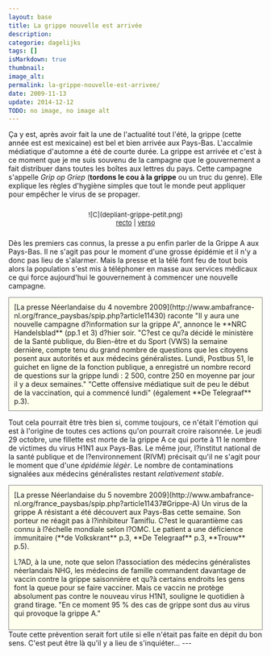 ```yaml
---
layout: base
title: La grippe nouvelle est arrivée
description: 
categorie: dagelijks
tags: []
isMarkdown: true
thumbnail: 
image_alt: 
permalink: la-grippe-nouvelle-est-arrivee/
date: 2009-11-13
update: 2014-12-12
TODO: no image, no image alt
---
```




Ça y est, après avoir fait la une de l'actualité tout l'été, la grippe (cette année est est mexicaine) est bel et bien arrivée aux Pays-Bas. L'accalmie médiatique d'automne a été de courte durée. La grippe est arrivée et c'est à ce moment que je me suis souvenu de la campagne que le gouvernement a fait distribuer dans toutes les boîtes aux lettres du pays. Cette campagne s'appelle *Grip op Griep* (**tordons le cou à la grippe** ou un truc du genre). Elle explique les règles d'hygiène simples que tout le monde peut appliquer pour empêcher le virus de se propager.


<!-- HTML -->
<div style="text-align:center; font-size:small; padding:10px; width:220px; margin:auto;">
<!-- / HTML -->
![C](depliant-grippe-petit.png)  
<!-- HTML -->
<a href="/public/images/scans/depliant-grippe-dos.jpg">recto</a> | <a href="/public/images/scans/depliant-grippe-face-s.jpg">verso</a>
</div>
<!-- / HTML -->



Dès les premiers cas connus, la presse a pu enfin parler de la Grippe A aux Pays-Bas. Il ne s'agit pas pour le moment d'une grosse épidémie et il n'y a donc pas lieu de s'alarmer. Mais la presse et la télé font feu de tout bois alors la population s'est mis à téléphoner en masse aux services médicaux ce qui force aujourd'hui le gouvernement à commencer une nouvelle campagne.
<!-- HTML -->
<div style="border:1px solid grey; background-color:#FFFFEE; padding:10px;">
<!-- / HTML -->
[La presse Néerlandaise du 4 novembre 2009](http://www.ambafrance-nl.org/france_paysbas/spip.php?article11430) raconte  
"Il y aura une nouvelle campagne d?information sur la grippe A", annonce le **NRC Handelsblad** (pp.1 et 3) d?hier soir. "C?est ce qu?a décidé le ministère de la Santé publique, du Bien-être et du Sport (VWS) la semaine dernière, compte tenu du grand nombre de questions que les citoyens posent aux autorités et aux médecins généralistes. Lundi, Postbus 51, le guichet en ligne de la fonction publique, a enregistré un nombre record de questions sur la grippe lundi : 2 500, contre 250 en moyenne par jour il y a deux semaines."
"Cette offensive médiatique suit de peu le début de la vaccination, qui a commencé lundi" (également **De Telegraaf** p.3).
<!-- HTML -->
</div>
<!-- / HTML -->


Tout cela pourrait être très bien si, comme toujours, ce n'était l'émotion qui est à l'origine de toutes ces actions qu'on pourrait croire raisonnée. Le jeudi 29 octobre, une fillette est morte de la grippe A ce qui porte à 11 le nombre de victimes du virus H1N1 aux Pays-Bas. Le même jour, l?institut national de la santé publique et de l?environnement (RIVM) précisait qu'il ne s'agit pour le moment que d'une *épidémie légèr*. Le nombre de contaminations signalées aux médecins généralistes restant *relativement stable*.



<!-- HTML -->
<div style="border:1px solid grey; background-color:#FFFFEE; padding:10px;">
<!-- / HTML -->
[La presse Néerlandaise du 5 novembre 2009](http://www.ambafrance-nl.org/france_paysbas/spip.php?article11437#Grippe-A)  
Un virus de la grippe A résistant a été découvert aux Pays-Bas cette semaine. Son porteur ne réagit pas à l?inhibiteur Tamiflu. C?est le quarantième cas connu à l?échelle mondiale selon l?OMC.
Le patient a une déficience immunitaire (**de Volkskrant** p.3, **De Telegraaf** p.3, **Trouw** p.5).

L?AD, à la une, note que selon l?association des médecins généralistes néerlandais NHG, les médecins de famille commandent davantage de vaccin contre la grippe saisonnière et qu?à certains endroits les gens font la queue pour se faire vacciner. Mais ce vaccin ne protège absolument pas contre le nouveau virus H1N1, souligne le quotidien à grand tirage. "En ce moment 95 % des cas de grippe sont dus au virus qui provoque la grippe A."
<!-- HTML -->
</div>
<!-- / HTML -->
Toute cette prévention serait fort utile si elle n'était pas faite en dépit du bon sens. C'est peut être là qu'il y a lieu de s'inquiéter...
---
<!-- post notes:
http://www.nu.nl/buitenland/2116377/amerikaanse-kat-heeft-mexicaanse-griep.html
--->
